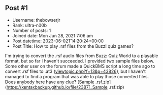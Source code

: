 ## Post #1
- Username: thebowserjr
- Rank: ultra-n00b
- Number of posts: 1
- Joined date: Mon Jun 28, 2021 7:06 am
- Post datetime: 2023-06-02T14:20:24+00:00
- Post Title: How to play .rsf files from the Buzz! quiz games?

I'm trying to convert the .rsf audio files from Buzz: Quiz World to a playable format, but so far I haven't succeeded. I provided two sample files below. Some other user on the forum made a QuickBMS script a long time ago to convert .rsf files to .at3 ([viewtopic.php?f=13&p=43826](https://forum.xentax.com/viewtopic.php?f=13&p=43826)), but I haven't managed to find a program that was able to play those converted files. Does anybody here have any clue?
[Sample .rsf.zip](https://xentaxbackup.github.io/file/23871_Sample .rsf.zip)
